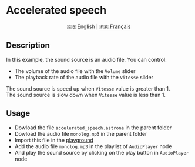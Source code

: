 # Accelerated speech

<p align="center">
  <span>🇬🇧 English</span> |
  <a href="https://github.com/Jerboas86/astrone-feedback/tree/master/examples/accelarated_speech">🇫🇷 Français</a>
</p>

## Description

In this example, the sound source is an audio file. You can control:

- The volume of the audio file with the `Volume` slider
- The playback rate of the audio file with the `Vitesse` slider

The sound source is speed up when `Vitesse` value is greater than 1.\
The sound source is slow down when `Vitesse` value is less than 1.

## Usage

- Dowload the file `accelerated_speech.astrone` in the parent folder
- Dowload the audio file `monolog.mp3` in the parent folder
- Import this file in the [playground](https://www.astrone.app/playground)
- Add the audio file `monolog.mp3` in the playlist of `AudioPlayer` node
- And play the sound source by clicking on the play button in `AudioPlayer` node
